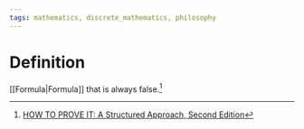```yaml
---
tags: mathematics, discrete_mathematics, philosophy
---
```


# Definition

[[Formula|Formula]] that is always false.[^1]

[^1]: [HOW TO PROVE IT: A Structured Approach, Second Edition](zotero://open-pdf/library/items/THI2Q4PN?page=36)